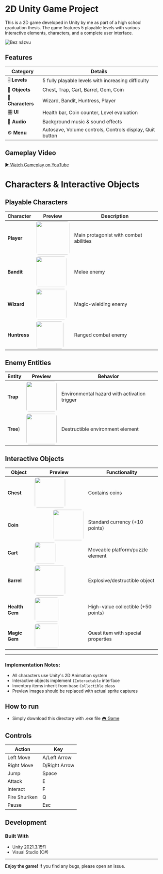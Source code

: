 # 2D Unity Game Project

This is a 2D game developed in Unity by me as part of a high school graduation thesis. The game features 5 playable levels with various interactive elements, characters, and a complete user interface.

![Bez názvu](https://github.com/user-attachments/assets/7bc08ed2-4c24-4081-9862-7afd1908abfc)

## Features
| Category        | Details                                                                 |
|-----------------|-------------------------------------------------------------------------|
| 🎚️ **Levels**   | 5 fully playable levels with increasing difficulty                      |
| 🧩 **Objects**  | Chest, Trap, Cart, Barrel, Gem, Coin                                   |
| 🧙 **Characters** | Wizard, Bandit, Huntress, Player                                       |
| 🎛️ **UI**       | Health bar, Coin counter, Level evaluation                             |
| 🎵 **Audio**    | Background music & sound effects                                       |
| ⚙️ **Menu**     | Autosave, Volume controls, Controls display, Quit button               |

## Gameplay Video
[▶️ Watch Gameplay on YouTube](https://youtu.be/68mCHKE7U-k)

# Characters & Interactive Objects

## Playable Characters

| Character | Preview | Description |
|-----------|---------|-------------|
| **Player** | <img src="https://github.com/user-attachments/assets/0d2a6e87-18df-4120-a043-0b6b4b73a2bc" width="110" style="border-radius: 8px;"> | Main protagonist with combat abilities |
| **Bandit** | <img src="https://github.com/user-attachments/assets/7f9f1243-787c-4d8c-9bc5-0e6ab2840f22" width="100" style="border-radius: 8px;"> | Melee enemy |
| **Wizard** | <img src="https://github.com/user-attachments/assets/4efc626e-77b1-4b84-8093-4a7fc7318be4" width="100" style="border-radius: 8px;"> | Magic-wielding enemy |
| **Huntress** | <img src="https://github.com/user-attachments/assets/fc3e0bb7-0eaf-4a2a-a830-f16df80bec14" width="90" style="border-radius: 8px;"> | Ranged combat enemy |

## Enemy Entities
| Entity | Preview | Behavior |
|--------|---------|----------|
| **Trap** | <img src="https://github.com/user-attachments/assets/6cc7d037-8da2-47a4-b568-8c945062c845" width="100" style="border-radius: 8px;"> | Environmental hazard with activation trigger |
| **Tree**) | <img src="https://github.com/user-attachments/assets/d39fc29e-8ede-45ef-82f9-fd08df1157c9" width="100" style="border-radius: 8px;"> | Destructible environment element |

## Interactive Objects
| Object | Preview | Functionality |
|--------|---------|--------------|
| **Chest** |  <img src="https://github.com/user-attachments/assets/c6f6f5a2-0eb7-458b-859c-f636dc605567" width="100" style="border-radius: 8px;"> | Contains coins |
| **Coin** | <div style="display: flex; align-items: center; padding-left: 60px;"><img src="https://github.com/user-attachments/assets/7d621cce-66f5-4339-ae04-2bb938da125c" width="100" style="border-radius: 8px;"></div> | Standard currency (+10 points) |
| **Cart** |  <img src="https://github.com/user-attachments/assets/1479fd5a-b8ae-4212-8251-83aebf72baae" width="70" style="border-radius: 8px; align-items: center;"> | Moveable platform/puzzle element |
| **Barrel** |  <img src="https://github.com/user-attachments/assets/9fe34a7d-e6ab-4e5c-a746-3386c32fb8fa" width="100" style="border-radius: 8px;"> | Explosive/destructible object |
| **Health Gem** |  <img src="https://github.com/user-attachments/assets/2c9d2dbf-ba57-489c-8736-c5b60a2816af" width="80" style="border-radius: 8px;"> | High-value collectible (+50 points) |
| **Magic Gem** | <img src="https://github.com/user-attachments/assets/6db7336d-9f77-481e-847f-f7d714ebe1e6" width="80" style="border-radius: 8px;"> | Quest item with special properties |

---

### Implementation Notes:
- All characters use Unity's 2D Animation system
- Interactive objects implement `IInteractable` interface
- Inventory items inherit from base `Collectible` class
- Preview images should be replaced with actual sprite captures

## How to run
- Simply download this directory with .exe file [🎮 Game](https://drive.google.com/drive/folders/1eBmfYWrt_OwAMpSA0Dbdui4QLICe5o8U?usp=drive_link)


## Controls
| Action          | Key           |
|-----------------|---------------|
| Left Move       | A/Left Arrow  |
| Right Move      | D/Right Arrow |
| Jump            | Space         |
| Attack          | E             |
| Interact        | F             |
| Fire Shuriken   | Q             |
| Pause           | Esc           |

## Development
### Built With
- Unity 2021.3.15f1
- Visual Studio (C#)
---

**Enjoy the game!** If you find any bugs, please open an issue.
